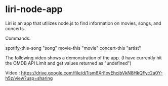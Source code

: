 # liri-node-app

Liri is an app that utilizes node.js to find information on movies, songs, and concerts.

Commands:

spotify-this-song "song"
movie-this "movie"
concert-this "artist"

The following video shows a demonstration of the app. (I have currently hit the OMDB API Limit and get values returned as "undefined")

Video : 
https://drive.google.com/file/d/1ism6XrFevEhcjbVkN8HkQFyc2a0Y-h5z/view?usp=sharing
